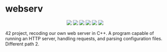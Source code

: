 # webserv

<p align="center">
    <img src="https://img.shields.io/github/languages/count/fleizean/minishell?style=for-the-badge"/>
    <img src="https://img.shields.io/github/last-commit/fleizean/minishell?style=for-the-badge"/>
    <img src="https://img.shields.io/github/forks/fleizean/minishell?style=for-the-badge"/>
    <img src="https://img.shields.io/github/followers/fleizean?style=for-the-badge"/>
    <img src="https://img.shields.io/github/watchers/fleizean/minishell?style=for-the-badge"/>
   <a href="https://github.com/fyurtsev" target="_blank"><img src="https://img.shields.io/badge/Partner-fyurtsev-red?style=for-the-badge&logo=appveyor"/></a>
</p>

42 project, recoding our own web server in C++. A program capable of running an HTTP server, handling requests, and parsing configuration files. Different path 2.